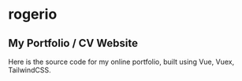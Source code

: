 # rogerio

## My Portfolio / CV Website

Here is the source code for my online portfolio, built using Vue, Vuex, TailwindCSS.
